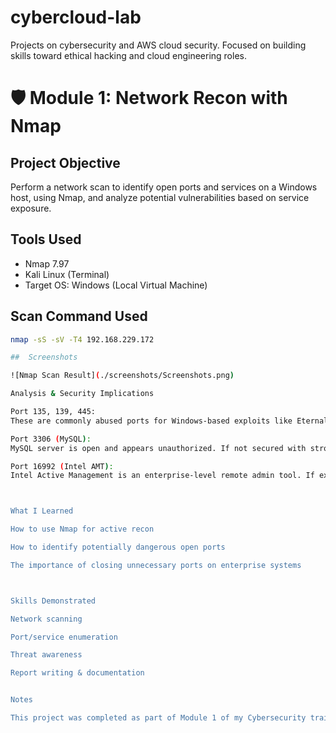 # cybercloud-lab
Projects on cybersecurity and AWS cloud security. Focused on building skills toward ethical hacking and cloud engineering roles.
# 🛡 Module 1: Network Recon with Nmap

## Project Objective
Perform a network scan to identify open ports and services on a Windows host, using Nmap, and analyze potential vulnerabilities based on service exposure.

## Tools Used
- Nmap 7.97
- Kali Linux (Terminal)
- Target OS: Windows (Local Virtual Machine)

## Scan Command Used
```bash
nmap -sS -sV -T4 192.168.229.172

##  Screenshots

![Nmap Scan Result](./screenshots/Screenshots.png)

Analysis & Security Implications

Port 135, 139, 445:
These are commonly abused ports for Windows-based exploits like EternalBlue or SMB relay attacks. They should not be publicly exposed.

Port 3306 (MySQL):
MySQL server is open and appears unauthorized. If not secured with strong authentication and firewall rules, it’s vulnerable to data theft or brute-force.

Port 16992 (Intel AMT):
Intel Active Management is an enterprise-level remote admin tool. If exposed externally, it's a severe risk — attackers can gain deep system access.



What I Learned

How to use Nmap for active recon

How to identify potentially dangerous open ports

The importance of closing unnecessary ports on enterprise systems



Skills Demonstrated

Network scanning

Port/service enumeration

Threat awareness

Report writing & documentation


Notes

This project was completed as part of Module 1 of my Cybersecurity training. Real scans were done in a safe lab VM environment.